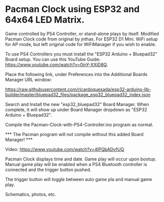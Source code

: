 # Pacman Clock using ESP32 and 64x64 LED Matrix. 
Game controlled by PS4 Controller, or stand-alone plays by itself.
Modified Pacman Clock code from original by jnthas. For ESP32 D1 Mini.
WiFi setup for AP mode, but left original code for WiFiManager if you wish to enable.

To use PS4 Controllers you must install the "ESP32 Arduino + Bluepad32" Board setup.
You can use this YouTube Guide: https://www.youtube.com/watch?v=0jnY-XXiD8Q.

Place the following link, under Preferences into the Additional Boards Manager URL window:

https://raw.githubusercontent.com/ricardoquesada/esp32-arduino-lib-builder/master/bluepad32_files/package_esp32_bluepad32_index.json

Search and Install the new "esp32_bluepad32" Board Manager.
When complete, it will show up under Board Manager dropdown as "ESP32 Arduino + Bluepad32".

Compile the Pacman-Clock-with-PS4-Controller.ino program as normal.

*** The Pacman program will not compile without this added Board Manager! ***

Video: https://www.youtube.com/watch?v=4IPQbADvfUQ

Pacman Clock displays time and date.
Game play will occur upon bootup. Manual game play will be enabled when a 
PS4 Bluetooth controller is connected and the trigger button pushed.

The trigger button will toggle between auto game pla and manual game play.

Schematics, photos, etc. 
